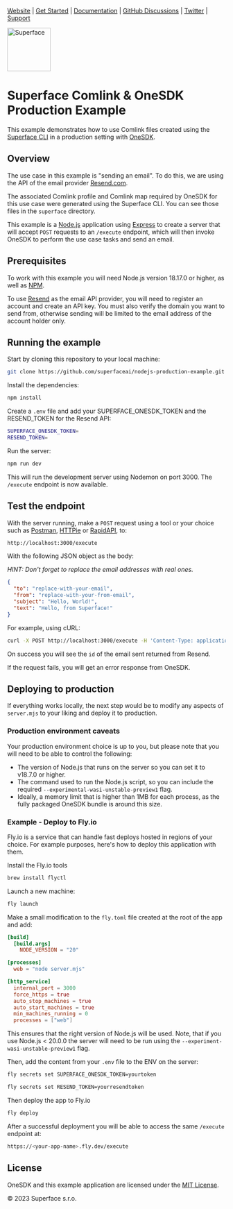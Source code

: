 [Website](https://superface.ai) | [Get Started](https://superface.ai/docs/getting-started) | [Documentation](https://superface.ai/docs) | [GitHub Discussions](https://sfc.is/discussions) | [Twitter](https://twitter.com/superfaceai) | [Support](https://superface.ai/support)

<img src="https://github.com/superfaceai/one-sdk/raw/main/docs/LogoGreen.png" alt="Superface" width="100" height="100">

# Superface Comlink & OneSDK Production Example

This example demonstrates how to use Comlink files created using the [Superface CLI](https://github.com/superfaceai/cli) in a production setting with [OneSDK](https://github.com/superfaceai/one-sdk).

## Overview

The use case in this example is "sending an email". To do this, we are using the API of the email provider [Resend.com](https://resend.com).

The associated Comlink profile and Comlink map required by OneSDK for this use case were generated using the Superface CLI. You can see those files in the `superface` directory.

This example is a [Node.js](https://nodejs.org/) application using [Express](https://expressjs.com/) to create a server that will accept `POST` requests to an `/execute` endpoint, which will then invoke OneSDK to perform the use case tasks and send an email.

## Prerequisites

To work with this example you will need Node.js version 18.17.0 or higher, as well as [NPM](https://www.npmjs.com/).

To use [Resend](https://resend.com/) as the email API provider, you will need to register an account and create an API key. You must also verify the domain you want to send from, otherwise sending will be limited to the email address of the account holder only.

## Running the example

Start by cloning this repository to your local machine:

```bash
git clone https://github.com/superfaceai/nodejs-production-example.git
```

Install the dependencies:

```bash
npm install
```

Create a `.env` file and add your SUPERFACE_ONESDK_TOKEN and the RESEND_TOKEN for the Resend API:

```bash
SUPERFACE_ONESDK_TOKEN=
RESEND_TOKEN=
```

Run the server:

```bash
npm run dev
```

This will run the development server using Nodemon on port 3000. The `/execute` endpoint is now available.

## Test the endpoint

With the server running, make a `POST` request using a tool or your choice such as [Postman](https://www.postman.com/), [HTTPie](https://httpie.io/) or [RapidAPI](https://paw.cloud/), to:

```bash
http://localhost:3000/execute
```

With the following JSON object as the body:

_HINT: Don't forget to replace the email addresses with real ones._

```json
{
  "to": "replace-with-your-email",
  "from": "replace-with-your-from-email",
  "subject": "Hello, World!",
  "text": "Hello, from Superface!"
}
```

For example, using cURL:

```bash
curl -X POST http://localhost:3000/execute -H 'Content-Type: application/json' -d '{ "to": "replace-with-your-email", "from": "replace-with-your-from-email", "subject": "Hello, World!", "text": "Hello, from Superface!"}'
```

On success you will see the `id` of the email sent returned from Resend.

If the request fails, you will get an error response from OneSDK.

## Deploying to production

If everything works locally, the next step would be to modify any aspects of `server.mjs` to your liking and deploy it to production.

### Production environment caveats

Your production environment choice is up to you, but please note that you will need to be able to control the following:

- The version of Node.js that runs on the server so you can set it to v18.7.0 or higher.
- The command used to run the Node.js script, so you can include the required `--experimental-wasi-unstable-preview1` flag.
- Ideally, a memory limit that is higher than 1MB for each process, as the fully packaged OneSDK bundle is around this size.

### Example - Deploy to Fly.io

Fly.io is a service that can handle fast deploys hosted in regions of your choice. For example purposes, here's how to deploy this application with them.

Install the Fly.io tools

```bash
brew install flyctl
```

Launch a new machine:

```bash
fly launch
```

Make a small modification to the `fly.toml` file created at the root of the app and add:

```toml
[build]
  [build.args]
    NODE_VERSION = "20"

[processes]
  web = "node server.mjs"

[http_service]
  internal_port = 3000
  force_https = true
  auto_stop_machines = true
  auto_start_machines = true
  min_machines_running = 0
  processes = ["web"]
```

This ensures that the right version of Node.js will be used. Note, that if you use Node.js < 20.0.0 the server will need to be run using the `--experiment-wasi-unstable-preview1` flag.

Then, add the content from your `.env` file to the ENV on the server:

```bash
fly secrets set SUPERFACE_ONESDK_TOKEN=yourtoken

fly secrets set RESEND_TOKEN=yourresendtoken
```

Then deploy the app to Fly.io

```bash
fly deploy
```

After a successful deployment you will be able to access the same `/execute` endpoint at:

```bash
https://<your-app-name>.fly.dev/execute
```

## License

OneSDK and this example application are licensed under the [MIT License](LICENSE).

© 2023 Superface s.r.o.
